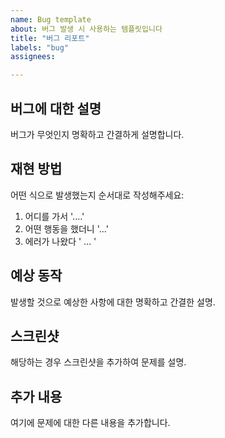 ```yaml
---
name: Bug template
about: 버그 발생 시 사용하는 템플릿입니다
title: "버그 리포트"
labels: "bug"
assignees:

---
```


## 버그에 대한 설명
버그가 무엇인지 명확하고 간결하게 설명합니다.

## 재현 방법
어떤 식으로 발생했는지 순서대로 작성해주세요:
1. 어디를 가서 '....'
2. 어떤 행동을 했더니 '...'
3. 에러가 나왔다 ' ... '

## 예상 동작
발생할 것으로 예상한 사항에 대한 명확하고 간결한 설명.

## 스크린샷
해당하는 경우 스크린샷을 추가하여 문제를 설명.

## 추가 내용
여기에 문제에 대한 다른 내용을 추가합니다.